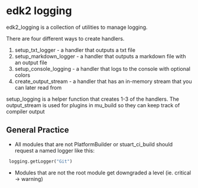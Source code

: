 # edk2 logging

edk2_logging is a collection of utilities to manage logging.

There are four different ways to create handlers.

 1. setup_txt_logger - a handler that outputs a txt file
 2. setup_markdown_logger - a handler that outputs a markdown file with an output file
 3. setup_console_logging - a handler that logs to the console with optional colors
 4. create_output_stream - a handler that has an in-memory stream that you can later read from

setup_logging is a helper function that creates 1-3 of the handlers. The output_stream is used for plugins in mu_build
so they can keep track of compiler output

## General Practice

+ All modules that are not PlatformBuilder or stuart_ci_build should request a named logger like this:

 ```python
  logging.getLogger("Git")
 ```

+ Modules that are not the root module get downgraded a level (ie. critical -> warning)
